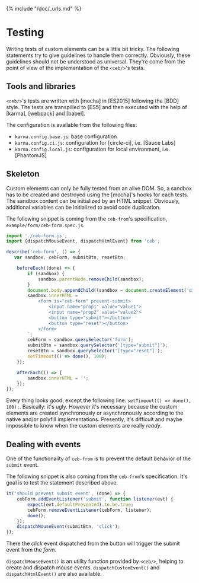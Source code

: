 {% include "/doc/_urls.md" %}
# Testing

Writing tests of custom elements can be a little bit tricky.
The following statements try to give guidelines to handle them correctly.
Obviously, these guidelines should not be understood as universal.
They're come from the point of view of the implementation of the `<ceb/>`'s tests.

## Tools and libraries

`<ceb/>`'s tests are written with [mocha] in [ES2015] following the [BDD] style.
The tests are transpilled to [ES5] and then executed with the help of [karma], [webpack] and [babel].

The configuration is available from the following files:

- `karma.config.base.js`: base configuration
- `karma.config.ci.js`: configuration for [circle-ci], i.e. [Sauce Labs]
- `karma.config.local.js`: configuration for local environment, i.e. [PhantomJS]

## Skeleton

Custom elements can only be fully tested from an alive DOM.
So, a sandbox has to be created and destroyed using the [mocha]'s hooks for each tests.
The sandbox content can be initialized by an HTML snippet.
Obviously, additional variables can be initialized to avoid code duplication.

The following snippet is coming from the `ceb-from`'s specification, `example/form/ceb-form.spec.js`.

```javascript
import './ceb-form.js';
import {dispatchMouseEvent, dispatchHtmlEvent} from 'ceb';

describe('ceb-form', () => {
   var sandbox, cebForm, submitBtn, resetBtn;

    beforeEach((done) => {
        if (sandbox) {
            sandbox.parentNode.removeChild(sandbox);
        }
        document.body.appendChild((sandbox = document.createElement('div')));
        sandbox.innerHTML = `
            <form is="ceb-form" prevent-submit>
                <input name="prop1" value="value1">
                <input name="prop2" value="value2">
                <button type="submit"></button>
                <button type="reset"></button>
            </form>
        `;
        cebForm = sandbox.querySelector('form');
        submitBtn = sandbox.querySelector('[type="submit"]');
        resetBtn = sandbox.querySelector('[type="reset"]');
        setTimeout(() => done(), 100);
    });

    afterEach(() => {
        sandbox.innerHTML = '';
    });
});
```

Every thing looks good, except the following line: `setTimeout(() => done(), 100);`.
Basically: it's ugly.
However it's necessary because the custom elements are created synchronously or asynchronously according to the native and/or polyfill implementations.
Presently, it's difficult and maybe impossible to know when the custom elements are really _ready_.

## Dealing with events

One of the functionality of `ceb-from` is to prevent the default behavior of the `submit` event.

The following snippet is also coming from the `ceb-from`'s specification.
It's goal is to test the statement described above.

```javascript
it('should prevent submit event', (done) => {
    cebForm.addEventListener('submit', function listener(evt) {
        expect(evt.defaultPrevented).to.be.true;
        cebForm.removeEventListener(cebForm, listener);
        done();
    });
    dispatchMouseEvent(submitBtn, 'click');
});
```
There the _click_ event dispatched from the button will trigger the submit event from the _form_.

`dispatchMouseEvent()` is an utility function provided by `<ceb/>`, helping to create and dispatch mouse events.
`dispatchCustomEvent()` and `dispatchHtmlEvent()` are also available.

